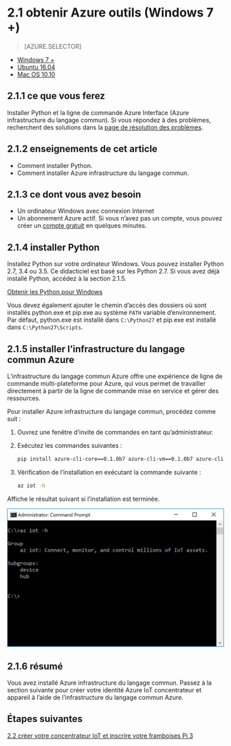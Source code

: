 <properties
 pageTitle="Obtenez des outils Azure (Windows 7 +) | Microsoft Azure"
 description="Installez Python et Azure de ligne de commande Interface de (Azure) sur Windows 7 et versions ultérieures."
 services="iot-hub"
 documentationCenter=""
 authors="shizn"
 manager="timlt"
 tags=""
 keywords=""/>

<tags
 ms.service="iot-hub"
 ms.devlang="multiple"
 ms.topic="article"
 ms.tgt_pltfrm="na"
 ms.workload="na"
 ms.date="10/21/2016"
 ms.author="xshi"/>

# <a name="21-get-azure-tools-windows-7-"></a>2.1 obtenir Azure outils (Windows 7 +)

> [AZURE.SELECTOR]
- [Windows 7 +](iot-hub-raspberry-pi-kit-node-lesson2-get-azure-tools-win32.md)
- [Ubuntu 16.04](iot-hub-raspberry-pi-kit-node-lesson2-get-azure-tools-ubuntu.md)
- [Mac OS 10.10](iot-hub-raspberry-pi-kit-node-lesson2-get-azure-tools-mac.md)

## <a name="211-what-you-will-do"></a>2.1.1 ce que vous ferez

Installer Python et la ligne de commande Azure Interface (Azure infrastructure du langage commun). Si vous répondez à des problèmes, recherchent des solutions dans la [page de résolution des problèmes](iot-hub-raspberry-pi-kit-node-troubleshooting.md).

## <a name="212-what-you-will-learn"></a>2.1.2 enseignements de cet article

- Comment installer Python.
- Comment installer Azure infrastructure du langage commun.

## <a name="213-what-you-need"></a>2.1.3 ce dont vous avez besoin

- Un ordinateur Windows avec connexion Internet
- Un abonnement Azure actif. Si vous n’avez pas un compte, vous pouvez créer un [compte gratuit](https://azure.microsoft.com/free/) en quelques minutes.

## <a name="214-install-python"></a>2.1.4 installer Python

Installez Python sur votre ordinateur Windows. Vous pouvez installer Python 2.7, 3.4 ou 3.5. Ce didacticiel est basé sur les Python 2.7. Si vous avez déjà installé Python, accédez à la section 2.1.5.

[Obtenir les Python pour Windows](https://www.python.org/downloads/)

Vous devez également ajouter le chemin d’accès des dossiers où sont installés python.exe et pip.exe au système `PATH` variable d’environnement. Par défaut, python.exe est installé dans `C:\Python27` et pip.exe est installé dans `C:\Python27\Scripts`.

## <a name="215-install-the-azure-cli"></a>2.1.5 installer l’infrastructure du langage commun Azure

L’infrastructure du langage commun Azure offre une expérience de ligne de commande multi-plateforme pour Azure, qui vous permet de travailler directement à partir de la ligne de commande mise en service et gérer des ressources.

Pour installer Azure infrastructure du langage commun, procédez comme suit :

1. Ouvrez une fenêtre d’invite de commandes en tant qu’administrateur.
2. Exécutez les commandes suivantes :

    ```bash
    pip install azure-cli-core==0.1.0b7 azure-cli-vm==0.1.0b7 azure-cli-storage==0.1.0b7 azure-cli-role==0.1.0b7 azure-cli-resource==0.1.0b7 azure-cli-profile==0.1.0b7 azure-cli-network==0.1.0b7 azure-cli-iot==0.1.0b7 azure-cli-feedback==0.1.0b7 azure-cli-configure==0.1.0b7 azure-cli-component==0.1.0b7 azure-cli==0.1.0b7
    ```
3. Vérification de l’installation en exécutant la commande suivante :

    ```bash
    az iot -h
    ```

Affiche le résultat suivant si l’installation est terminée.

![AZ iot -h](media/iot-hub-raspberry-pi-lessons/lesson2/az_iot_help_win.png)

## <a name="216-summary"></a>2.1.6 résumé

Vous avez installé Azure infrastructure du langage commun. Passez à la section suivante pour créer votre identité Azure IoT concentrateur et appareil à l’aide de l’infrastructure du langage commun Azure.

## <a name="next-steps"></a>Étapes suivantes

[2.2 créer votre concentrateur IoT et inscrire votre framboises Pi 3](iot-hub-raspberry-pi-kit-node-lesson2-prepare-azure-iot-hub.md)
